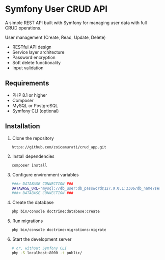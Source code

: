 # Symfony User CRUD API
A simple REST API built with Symfony for managing user data with full CRUD operations.

User management (Create, Read, Update, Delete)
- RESTful API design
- Service layer architecture
- Password encryption
- Soft delete functionality
- Input validation

## Requirements

- PHP 8.1 or higher
- Composer
- MySQL or PostgreSQL
- Symfony CLI (optional)


## Installation
1. Clone the repository
```bash  
   https://github.com/zoicamurati/crud_app.git
   ```

2. Install dependencies
```bash  
   composer install 
 ```
3. Configure environment variables
```bash
   ###> DATABASE CONNECTION ###
   DATABASE_URL="mysql://db_user:db_password@127.0.0.1:3306/db_name?serverVersion=8.0"
   ###< DATABASE CONNECTION ###
   ```
4. Create the database
```bash
   php bin/console doctrine:database:create
```
5. Run migrations
```bash
   php bin/console doctrine:migrations:migrate
```
6. Start the development server
```bash symfony server:start
   # or, without Symfony CLI
   php -S localhost:8000 -t public/
```
